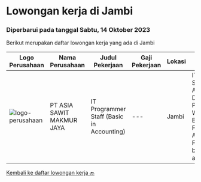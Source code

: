 
  # Lowongan kerja di Jambi

  ### Diperbarui pada tanggal Sabtu, 14 Oktober 2023

  Berikut merupakan daftar lowongan kerja yang ada di Jambi

  |Logo Perusahaan | Nama Perusahaan | Judul Pekerjaan | Gaji Pekerjaan | Lokasi | Deskripsi | Tanggal diunggah | Pranala |
  | -------------- | --------------- | --------------- | --------- | --------- | -------------- | ------- | ----------- |
  |![logo-perusahaan](https://image-service-cdn.seek.com.au/c58ac4ddf63df9bf344f4f5b2f1e3c6e81763ec7/ee4dce1061f3f616224767ad58cb2fc751b8d2dc)|PT ASIA SAWIT MAKMUR JAYA|IT Programmer Staff (Basic in Accounting)|---|Jambi|IT Programmer Staff (Basic in Accounting)Job Description :- Provide Working Experience as a Financial Accountant- Familiarity with bookkeeping and...|Selasa, 19 September 2023|https://www.jobstreet.co.id/id/job/it-programmer-staff-basic-in-accounting-4474836?token=0~66fddc59-94cf-498d-b724-54da685a8a4d&sectionRank=1&jobId=jobstreet-id-job-4474836|


  [Kembali ke daftar lowongan kerja 🔙](../README.md#daftar-lowongan-kerja)
  